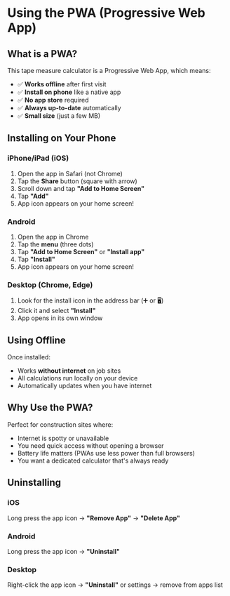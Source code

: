 # Using the PWA (Progressive Web App)

## What is a PWA?

This tape measure calculator is a Progressive Web App, which means:
- ✅ **Works offline** after first visit
- ✅ **Install on phone** like a native app
- ✅ **No app store** required
- ✅ **Always up-to-date** automatically
- ✅ **Small size** (just a few MB)

## Installing on Your Phone

### iPhone/iPad (iOS)

1. Open the app in Safari (not Chrome)
2. Tap the **Share** button (square with arrow)
3. Scroll down and tap **"Add to Home Screen"**
4. Tap **"Add"**
5. App icon appears on your home screen!

### Android

1. Open the app in Chrome
2. Tap the **menu** (three dots)
3. Tap **"Add to Home Screen"** or **"Install app"**
4. Tap **"Install"**
5. App icon appears on your home screen!

### Desktop (Chrome, Edge)

1. Look for the install icon in the address bar (➕ or 🖥️)
2. Click it and select **"Install"**
3. App opens in its own window

## Using Offline

Once installed:
- Works **without internet** on job sites
- All calculations run locally on your device
- Automatically updates when you have internet

## Why Use the PWA?

Perfect for construction sites where:
- Internet is spotty or unavailable
- You need quick access without opening a browser
- Battery life matters (PWAs use less power than full browsers)
- You want a dedicated calculator that's always ready

## Uninstalling

### iOS
Long press the app icon → **"Remove App"** → **"Delete App"**

### Android
Long press the app icon → **"Uninstall"**

### Desktop
Right-click the app icon → **"Uninstall"** or settings → remove from apps list
